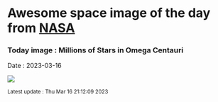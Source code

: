 
# Awesome space image of the day from [NASA](https://api.nasa.gov/)

### Today image : Millions of Stars in Omega Centauri
Date : 2023-03-16

![](https://apod.nasa.gov/apod/image/2303/NGC5139_Omega_Centauri_1024px.jpg)

<small>Latest update : Thu Mar 16 21:12:09 2023</small>
        